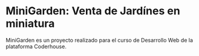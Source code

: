 # MiniGarden: Venta de Jardínes en miniatura
MiniGarden es un proyecto realizado para el curso de Desarrollo Web de la plataforma Coderhouse.
